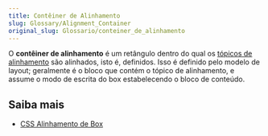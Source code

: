 ```yaml
---
title: Contêiner de Alinhamento
slug: Glossary/Alignment_Container
original_slug: Glossario/conteiner_de_alinhamento
---
```


O **contêiner de alinhamento** é um retângulo dentro do qual os [tópicos de alinhamento](/pt-BR/docs/Glossary/Alignment_Subject) são alinhados, isto é, definidos. Isso é definido pelo modelo de layout; geralmente é o bloco que contém o tópico de alinhamento, e assume o modo de escrita do box estabelecendo o bloco de conteúdo.

## Saiba mais

- [CSS Alinhamento de Box](/pt-BR/docs/Web/CSS/CSS_Box_Alignment)
